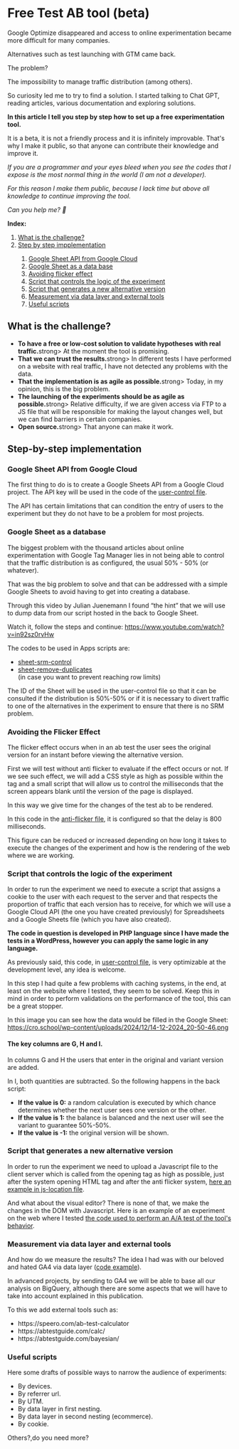 <h1>Free Test AB tool (beta)</h1>
Google Optimize disappeared and access to online experimentation became more difficult for many companies.

Alternatives such as test launching with GTM came back.

The problem?

The impossibility to manage traffic distribution (among others).

So curiosity led me to try to find a solution. I started talking to Chat GPT, reading articles, various documentation and exploring solutions.

<strong>In this article I tell you step by step how to set up a free experimentation tool.</strong>

It is a beta, it is not a friendly process and it is infinitely improvable. That's why I make it public, so that anyone can contribute their knowledge and improve it.

<i>If you are a programmer and your eyes bleed when you see the codes that I expose is the most normal thing in the world (I am not a developer).

For this reason I make them public, because I lack time but above all knowledge to continue improving the tool.

Can you help me? 🙏</i>

<strong>Index:</strong>
<ol>
  <li><a href="https://github.com/RodriCU/test-ab-tool?tab=readme-ov-file#what-is-the-challenge">What is the challenge?</a></li>
  <li><a href="https://github.com/RodriCU/test-ab-tool?tab=readme-ov-file#step-by-step-implementation">Step by step impplementation</a></li>
  <ol>
    <li><a href="https://github.com/RodriCU/test-ab-tool?tab=readme-ov-file#google-sheet-api-from-google-cloud">Google Sheet API from Google Cloud</a></li>
    <li><a href="https://github.com/RodriCU/test-ab-tool?tab=readme-ov-file#google-sheet-as-a-database">Google Sheet as a data base</a></li>
    <li><a href="https://github.com/RodriCU/test-ab-tool?tab=readme-ov-file#avoiding-the-flicker-effect">Avoiding flicker effect</a></li>
    <li><a href="https://github.com/RodriCU/test-ab-tool?tab=readme-ov-file#script-that-controls-the-logic-of-the-experiment">Script that controls the logic of the experiment</a></li>
    <li><a href="https://github.com/RodriCU/test-ab-tool?tab=readme-ov-file#script-that-generates-a-new-alternative-version">Script that generates a new alternative version</a></li>
    <li><a href="https://github.com/RodriCU/test-ab-tool?tab=readme-ov-file#measurement-via-data-layer-and-external-tools">Measurement via data layer and external tools</a></li>
    <li><a href="https://github.com/RodriCU/test-ab-tool?tab=readme-ov-file#useful-scripts">Useful scripts</a></li>
  </ol>  
</ol>



<h2>What is the challenge?</h2>
<ul>
  <li><strong>To have a free or low-cost solution to validate hypotheses with real traffic.</strong>strong> At the moment the tool is promising.
</li>
  <li><strong>That we can trust the results.</strong>strong> In different tests I have performed on a website with real traffic, I have not detected any problems with the data.
</li>
  <li><strong>That the implementation is as agile as possible.</strong>strong> Today, in my opinion, this is the big problem.
</li>
  <li><strong>The launching of the experiments should be as agile as possible.</strong>strong> Relative difficulty, if we are given access via FTP to a JS file that will be responsible for making the layout changes well, but we can find barriers in certain companies.
</li>
  <li><strong>Open source.</strong>strong> That anyone can make it work.
</li>
</ul>



<h2>Step-by-step implementation</h2>
<h3>Google Sheet API from Google Cloud</h3>
The first thing to do is to create a Google Sheets API from a Google Cloud project. The API key will be used in the code of the <a target="_blank" href="https://github.com/RodriCU/test-ab-tool/blob/main/user-control">user-control file</a>.

The API has certain limitations that can condition the entry of users to the experiment but they do not have to be a problem for most projects.


<h3>Google Sheet as a database</h3>
The biggest problem with the thousand articles about online experimentation with Google Tag Manager lies in not being able to control that the traffic distribution is as configured, the usual 50% - 50% (or whatever).

That was the big problem to solve and that can be addressed with a simple Google Sheets to avoid having to get into creating a database.

Through this video by Julian Juenemann I found “the hint” that we will use to dump data from our script hosted in the back to Google Sheet.

Watch it, follow the steps and continue:
https://www.youtube.com/watch?v=in92sz0rvHw


The codes to be used in Apps scripts are:
<ul>
  <li><a target="_blank" href="https://github.com/RodriCU/test-ab-tool/blob/main/sheet-srm-control">sheet-srm-control</a></li>
  <li><a target="_blank" href="https://github.com/RodriCU/test-ab-tool/blob/main/sheet-remove-duplicates">sheet-remove-duplicates</a></li> (in case you want to prevent reaching row limits)
</ul>


The ID of the Sheet will be used in the user-control file so that it can be consulted if the distribution is 50%-50% or if it is necessary to divert traffic to one of the alternatives in the experiment to ensure that there is no SRM problem.


<h3>Avoiding the Flicker Effect</h3>
The flicker effect occurs when in an ab test the user sees the original version for an instant before viewing the alternative version.

First we will test without anti flicker to evaluate if the effect occurs or not. If we see such effect, we will add a CSS style as high as possible within the tag and a small script that will allow us to control the milliseconds that the screen appears blank until the version of the page is displayed.

In this way we give time for the changes of the test ab to be rendered.

In this code in the <a target="_blank" href="https://github.com/RodriCU/test-ab-tool/blob/main/anti-flicker">anti-flicker file</a>, it is configured so that the delay is 800 milliseconds.

This figure can be reduced or increased depending on how long it takes to execute the changes of the experiment and how is the rendering of the web where we are working.


<h3>Script that controls the logic of the experiment</h3>
In order to run the experiment we need to execute a script that assigns a cookie to the user with each request to the server and that respects the proportion of traffic that each version has to receive, for which we will use a Google Cloud API (the one you have created previously) for Spreadsheets and a Google Sheets file (which you have also created).

<strong>The code in question is developed in PHP language since I have made the tests in a WordPress, however you can apply the same logic in any language.</strong>

As previously said, this code, in <a target="_blank" href="https://github.com/RodriCU/test-ab-tool/blob/main/user-control">user-control file</a>, is very optimizable at the development level, any idea is welcome.

In this step I had quite a few problems with caching systems, in the end, at least on the website where I tested, they seem to be solved. Keep this in mind in order to perform validations on the performance of the tool, this can be a great stopper.

In this image you can see how the data would be filled in the Google Sheet:
https://cro.school/wp-content/uploads/2024/12/14-12-2024_20-50-46.png

<h4><strong>The key columns are G, H and I.</strong></h4>

In columns G and H the users that enter in the original and variant version are added.

In I, both quantities are subtracted. So the following happens in the back script:
<ul>
  <li><strong>If the value is 0:</strong> a random calculation is executed by which chance determines whether the next user sees one version or the other.
</li>
  <li><strong>If the value is 1:</strong> the balance is balanced and the next user will see the variant to guarantee 50%-50%.
</li>
  <li><strong>If the value is -1:</strong> the original version will be shown.
</li>
</ul>


<h3>Script that generates a new alternative version</h3>
In order to run the experiment we need to upload a Javascript file to the client server which is called from the opening <head> tag as high as possible, just after the system opening HTML tag and after the anti flicker system, <a target="_blank" href="https://github.com/RodriCU/test-ab-tool/blob/main/js-location">here an example in js-location file</a>.

And what about the visual editor? There is none of that, we make the changes in the DOM with Javascript. Here is an example of an experiment on the web where I tested <a target="_blank" href="https://github.com/RodriCU/test-ab-tool/blob/main/js-changes-example">the code used to perform an A/A test of the tool's behavior</a>.


<h3>Measurement via data layer and external tools</h3>
And how do we measure the results? The idea I had was with our beloved and hated GA4 via data layer (<a target="_blank" href="https://github.com/RodriCU/test-ab-tool/blob/main/data-layer">code example</a>).

In advanced projects, by sending to GA4 we will be able to base all our analysis on BigQuery, although there are some aspects that we will have to take into account explained in this publication.

To this we add external tools such as:
<ul>
  <li>https://speero.com/ab-test-calculator</li>
  <li>https://abtestguide.com/calc/</li>
  <li>https://abtestguide.com/bayesian/</li>
</ul>


<h3>Useful scripts</h3>
Here some drafts of possible ways to narrow the <a target="_blank" ahref="https://github.com/RodriCU/test-ab-tool/blob/main/audience">audience of experiments</a>:
<ul>
  <li>By devices.</li>
    <li>By referrer url.</li>
    <li>By UTM.</li>
    <li>By data layer in first nesting.</li>
    <li>By data layer in second nesting (ecommerce).</li>
    <li>By cookie.</li>
</ul>

Others?,do you need more?






